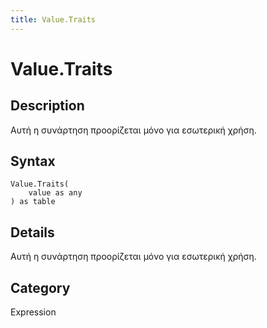 ```yaml
---
title: Value.Traits
---
```


# Value.Traits


## Description

Αυτή η συνάρτηση προορίζεται μόνο για εσωτερική χρήση.


## Syntax

```powerquery
Value.Traits(
    value as any
) as table
```


## Details

Αυτή η συνάρτηση προορίζεται μόνο για εσωτερική χρήση.



## Category
Expression
